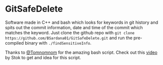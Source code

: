 # GitSafeDelete
Software made in C++ and bash which looks for keywords in git history and spits out the commit information, date and time of the commit which matches the keyword. Just clone the github repo with `git clone https://github.com/BSardana01/GitSafeDelete.git` and run the pre-compiled binary with `./findSensitiveInfo`.

Thanks to [@Tomnomnom](https://twitter.com/TomNomNom) for the amazing bash script. Check out this [video](https://youtu.be/l8iXMgk2nnY) by Stok to get and idea for this script.
